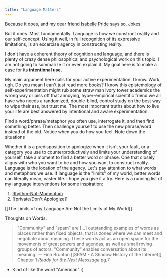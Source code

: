 ```yaml
---
title: "Language Matters"
---
```


Because it does, and my dear friend [Isabelle Pride]() says so. Jokes. 

But it does. Most fundamentally. Language is how we construct reality and our self-concept. Using it well, in full recognition of its expressive limitations, is an excercise agency in constructing reality.  

I don't have a coherent theory of cognition and language, and there is plenty of crazy dense philosophical and psychological work on this topic. I am not going to summarize it or even explain it. My goal here is to make a case for its **intentional use.** 

My main argument here calls for your active experimentation. I know. Work, ugh. Do you mean I can't just read more books? I know this epistemology of self-experimentation might rub some straw man ivory tower academics the wrong way or piss off that annoying, hyper-empirical scientific friend we all have who needs a randomized, double-blind, control study on the best way to wipe their ass, but trust me. The most important truths about how to live your life are best answered by intentional and aware experimentation. 

Find a word/phrase/metaphor you often use, interrogate it, and then find something better. Then challenge yourself to use the new phrase/word instead of the old. Notice when you do how you feel. Note down the situations 

Whether it is a predisposition to apologize when it isn't your fault, or a category you use to counterproductively and limits your understanding of yourself, take a moment to find a better word or phrase. One that closely aligns with who you want to be and how you want to construct reality. Language is the location of the agency. Let's pay attention to what words and metaphors we use. If language is the "limits" of my world, better words can literally mean, vaster life. I hope you give it a try. Here is a running list of my language interventions for some inspiration:

1. [Rhythm-Not-Momentum](digital-garden/Rhythm-Not-Momentum.md)
2. [[private/Don't Apologize]]


[[The Limits of my Language Are Not the Limits of My World]]


Thoughts on Words:

> "Community" and "spam" are \[...] outstanding examples of words as places rather than fixed objects, that is zones where we can meet and negotiate about meaning. These words act as an open space for the movements of great powers and agendas, as well as small roving groups of actors.  "Community" enables conversation about its meaning.
> — Finn Brunton [[SPAM - A Shadow History of the Internet]] Chapter 1 *Ready for the Next Messsage* pg.7

- Kind of like the word "American" :) 